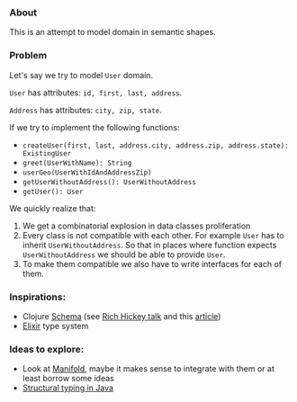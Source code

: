 ### About
This is an attempt to model domain in semantic shapes.

### Problem
Let's say we try to model `User` domain. 

`User` has attributes: `id, first, last, address`.
 
`Address` has attributes: `city, zip, state`.

If we try to implement the following functions:
- `createUser(first, last, address.city, address.zip, address.state): ExistingUser`
- `greet(UserWithName): String`
- `userGeo(UserWithIdAndAddressZip)`
- `getUserWithoutAddress(): UserWithoutAddress`
- `getUser(): User`

We quickly realize that:
1. We get a combinatorial explosion in data classes proliferation
2. Every class is not compatible with each other. For example `User` has to inherit `UserWithoutAddress`. So that in places where function expects `UserWithoutAddress` we should be able to provide `User`.
3. To make them compatible we also have to write interfaces for each of them.

### Inspirations:
- Clojure [Schema](https://github.com/plumatic/schema) (see [Rich Hickey talk](https://www.youtube.com/watch?v=YR5WdGrpoug) and this [article](https://medium.com/@functionalhuman/functional-programing-with-cats-105d666b260e))
- [Elixir](https://elixir-lang.org/) type system

### Ideas to explore:
- Look at [Manifold](http://manifold.systems/docs.html#structural-interfaces), maybe it makes sense to integrate with them or at least borrow some ideas
- [Structural typing in Java](https://github.com/alexbezhan/stjava)
